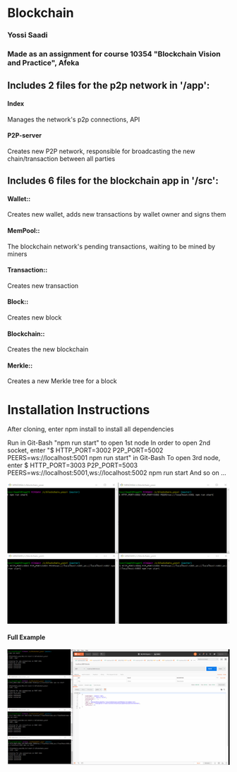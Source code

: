 # Blockchain

### Yossi Saadi
### Made as an assignment for course 10354 "Blockchain Vision and Practice", Afeka


## Includes 2 files for the p2p network in '/app':

#### Index
Manages the network's p2p connections, API

#### P2P-server
Creates new P2P network, responsible for broadcasting the new chain/transaction between all parties


## Includes 6 files for the blockchain app in '/src':

#### Wallet::
Creates new wallet, adds new transactions by wallet owner and signs them

#### MemPool::
The blockchain network's pending transactions, waiting to be mined by miners

#### Transaction::
Creates new transaction

#### Block::
Creates new block

#### Blockchain::
Creates the new blockchain

#### Merkle::
Creates a new Merkle tree for a block


# Installation Instructions
After cloning, enter npm install to install all dependencies

Run in Git-Bash "npm run start" to open 1st node
In order to open 2nd socket, enter "$ HTTP_PORT=3002 P2P_PORT=5002 PEERS=ws://localhost:5001 npm run start" in Git-Bash
To open 3rd node, enter $ HTTP_PORT=3003 P2P_PORT=5003 PEERS=ws://localhost:5001,ws://localhost:5002 npm run start
And so on ...

![](fourSocketsStart.gif)

#### Full Example
![](fullProcess.gif)
